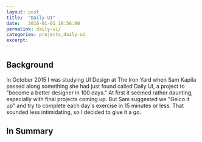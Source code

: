 ```yaml
---
layout: post
title:  "Daily UI"
date:   2016-01-01 18:56:00
permalink: daily-ui/
categories: projects,daily-ui
excerpt:
---
```


## Background
In October 2015 I was studying UI Design at The Iron Yard when Sam Kapila passed along something she had just found called Daily UI, a project to "become a better designer in 100 days." At first it seemed rather daunting, especially with final projects coming up. But Sam suggested we "Geico it up" and try to complete each day's exercise in 15 minutes or less. That sounded less intimidating, so I decided to give it a go.

## In Summary
